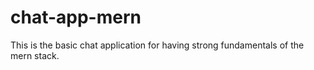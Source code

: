 # chat-app-mern
This is the basic chat application for having strong fundamentals of the mern stack.
